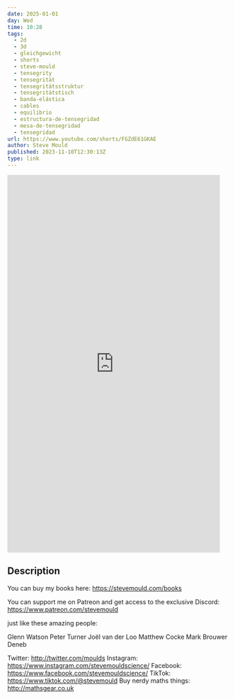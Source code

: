 ```yaml
---
date: 2025-01-01
day: Wed
time: 10:28
tags:
  - 2d
  - 3d
  - gleichgewicht
  - shorts
  - steve-mould
  - tensegrity
  - tensegrität
  - tensegritätsstruktur
  - tensegritätstisch
  - banda-elástica
  - cables
  - equilibrio
  - estructura-de-tensegridad
  - mesa-de-tensegridad
  - tensegridad
url: https://www.youtube.com/shorts/FGZdE61GKAE
author: Steve Mould
published: 2023-11-10T12:30:13Z
type: link
---
```


<iframe width="480" height="854" src="https://www.youtube.com/embed/FGZdE61GKAE" frameborder="0" allowfullscreen></iframe>

## Description
You can buy my books here:
https://stevemould.com/books

You can support me on Patreon and get access to the exclusive Discord:
https://www.patreon.com/stevemould

just like these amazing people:

Glenn Watson
Peter Turner
Joël van der Loo
Matthew Cocke
Mark Brouwer
Deneb

Twitter: http://twitter.com/moulds
Instagram: https://www.instagram.com/stevemouldscience/
Facebook: https://www.facebook.com/stevemouldscience/
TikTok: https://www.tiktok.com/@stevemould
Buy nerdy maths things: http://mathsgear.co.uk